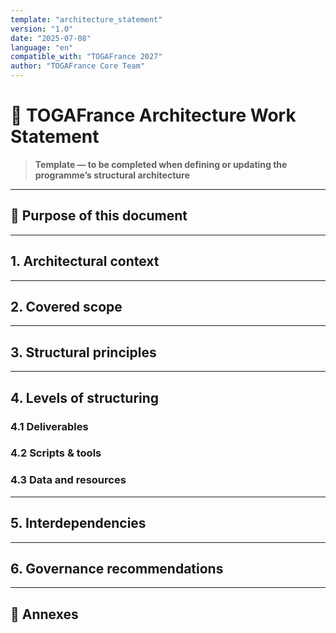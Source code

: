 ```yaml
---
template: "architecture_statement"
version: "1.0"
date: "2025-07-08"
language: "en"
compatible_with: "TOGAFrance 2027"
author: "TOGAFrance Core Team"
---
```


# 🧩 TOGAFrance Architecture Work Statement

> **Template — to be completed when defining or updating the programme’s structural architecture**

---

## 🎯 Purpose of this document

<!-- Explain the purpose of this declaration in the methodological framework of the programme -->

---

## 1. Architectural context

<!-- Describe the need for a coherent architecture to support TOGAFrance documents, tools, and references -->

---

## 2. Covered scope

<!-- Clarify the components concerned (documents, scripts, APIs, methods, etc.) -->

---

## 3. Structural principles

<!-- Present the architectural foundations (modularity, traceability, versioning, block independence...) -->

---

## 4. Levels of structuring

### 4.1 Deliverables  
<!-- Organisation of documents (by pillar, purpose, type...) -->

### 4.2 Scripts & tools  
<!-- Functional and directory structure overview -->

### 4.3 Data and resources  
<!-- Expected input/output formats and structure -->

---

## 5. Interdependencies

<!-- Describe links between blocks, documents, territories, and contributors -->

---

## 6. Governance recommendations

<!-- How to maintain and evolve the architecture over time -->

---

## 📎 Annexes

<!-- Links to diagrams, maps, or working documents -->
